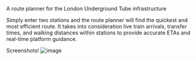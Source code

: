 A route planner for the London Underground Tube infrastructure

Simply enter two stations and the route planner will find the quickest and most efficient route.
It takes into consideration live train arrivals, transfer times, and walking distances within stations to provide accurate ETAs and real-time platform guidance.

Screenshots!
![image](https://github.com/user-attachments/assets/3681134e-1e7a-4455-a686-355d7a7aee8f)

